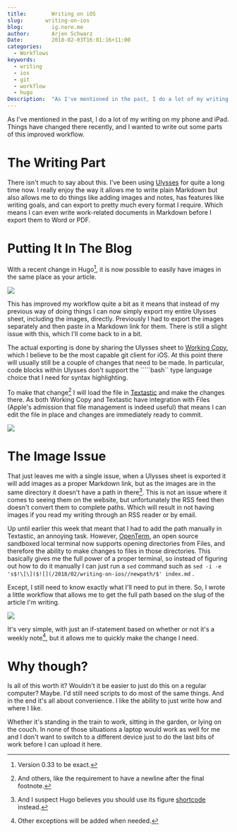 ```yaml
---
title:        Writing on iOS
slug:       writing-on-ios
blog:         ig.nore.me  
author:       Arjen Schwarz  
Date:         2018-02-03T16:01:16+11:00
categories:
  - Workflows
keywords:
  - writing
  - ios
  - git
  - workflow
  - hugo
Description:  "As I've mentioned in the past, I do a lot of my writing on my phone and iPad. Things have changed there recently, and I wanted to write out some parts of this improved workflow."
---
```


As I've mentioned in the past, I do a lot of my writing on my phone and iPad. Things have changed there recently, and I wanted to write out some parts of this improved workflow.

# The Writing Part

There isn't much to say about this. I've been using [Ulysses](https://itunes.apple.com/au/app/ulysses/id1225571038?mt=8&uo=4&at=1000l9pK&ct=ignoreme) for quite a long time now. I really enjoy the way it allows me to write plain Markdown but also allows me to do things like adding images and notes, has features like writing goals, and can export to pretty much every format I require. Which means I can even write work-related documents in Markdown before I export them to Word or PDF.

# Putting It In The Blog

With a recent change in Hugo[^1], it is now possible to easily have images in the same place as your article.

![](/2018/02/writing-on-ios/112078C3-943B-4A6C-93F1-2F8F87D1245C.jpeg)

This has improved my workflow quite a bit as it means that instead of my previous way of doing things I can now simply export  my entire Ulysses sheet, including the images, directly. Previously I had to export the images separately and then paste in a Markdown link for them. There is still a slight issue with this, which I'll come back to in a bit.

The actual exporting is done by sharing the Ulysses sheet to [Working Copy](https://itunes.apple.com/au/app/working-copy/id896694807?mt=8&uo=4&at=1000l9pK&ct=ignoreme), which I believe to be the most capable git client for iOS. At this point there will usually still be a couple of changes that need to be made. In particular, code blocks within Ulysses don't support the  `````bash`` type language choice that I need for syntax highlighting. 

To make that change[^2] I will load the file in [Textastic](https://itunes.apple.com/au/app/textastic-code-editor-6/id1049254261?mt=8&uo=4&at=1000l9pK&ct=ignoreme) and make the changes there. As both Working Copy and Textastic have integration with Files (Apple's admission that file management is indeed useful) that means I can edit the file in place and changes are immediately ready to commit.

![](/2018/02/writing-on-ios/435FF488-572F-48C9-A035-77098EC82FB1.jpeg)

# The Image Issue

That just leaves me with a single issue, when a Ulysses sheet is exported it will add images as a proper Markdown link, but as the images are in the same directory it doesn't have a path in there[^3]. This is not an issue where it comes to seeing them on the website, but unfortunately the RSS feed then doesn't convert them to complete paths. Which will result in not having images if you read my writing through an RSS reader or by email.

Up until earlier this week that meant that I had to add the path manually in Textastic, an annoying task. However, [OpenTerm](https://itunes.apple.com/au/app/openterm/id1323205755?mt=8&uo=4&at=1000l9pK&ct=ignoreme), an open source sandboxed local terminal now supports opening directories from Files, and therefore the ability to make changes to files in those directories. This basically gives me the full power of a proper terminal, so instead of figuring out how to do it manually I can just run a `sed` command such as `sed -i -e 's$!\[\]($![](/2018/02/writing-on-ios//newpath/$' index.md` .

Except, I still need to know exactly what I'll need to put in there. So, I wrote a little workflow that allows me to get the full path based on the slug of the article I'm writing.

![](/2018/02/writing-on-ios/FCCA2A1C-F6D0-49B8-89A5-4CCFA5B871D7.jpeg)

It's very simple, with just an if-statement based on whether or not it's a weekly note[^4], but it allows me to quickly make the change I need.

# Why though?

Is all of this worth it? Wouldn't it be easier to just do this on a regular computer? Maybe. I'd still need scripts to do most of the same things. And in the end it's all about convenience. I like the ability to just write how and where I like. 

Whether it's standing in the train to work, sitting in the garden, or lying on the couch. In none of those situations a laptop would work as well for me and I don't want to switch to a different device just to do the last bits of work before I can upload it here.

[^1]:	Version 0.33 to be exact.

[^2]:	And others, like the requirement to have a newline after the final footnote.

[^3]:	And I suspect Hugo believes you should use its figure [shortcode](http://gohugo.io/content-management/shortcodes/) instead.

[^4]:	Other exceptions will be added when needed.
